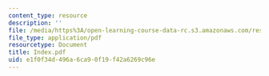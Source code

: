 ```yaml
---
content_type: resource
description: ''
file: /media/https%3A/open-learning-course-data-rc.s3.amazonaws.com/res-12-000-evolution-of-physical-oceanography-spring-2007/e1f0f34d496a6ca90f19f42a6269c96e_Index.pdf
file_type: application/pdf
resourcetype: Document
title: Index.pdf
uid: e1f0f34d-496a-6ca9-0f19-f42a6269c96e
---
```

